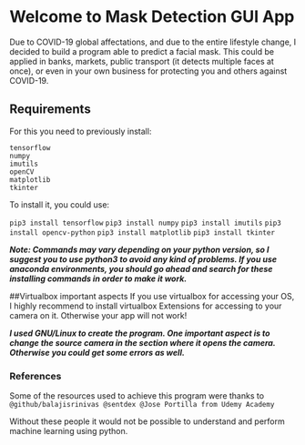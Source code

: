 # Welcome to Mask Detection GUI App
Due to COVID-19 global affectations, and due to the entire lifestyle change, I decided to build a program able to 
predict a facial mask. This could be applied in banks, markets, public transport (it detects multiple faces at once), or even in your
own business for protecting you and others against COVID-19.
## Requirements
For this you need to previously install:
```
tensorflow
numpy
imutils
openCV
matplotlib
tkinter
```

To install it, you could use:

`pip3 install tensorflow`
`pip3 install numpy`
`pip3 install imutils`
`pip3 install opencv-python`
`pip3 install matplotlib`
`pip3 install tkinter`

***Note: Commands may vary depending on your python version, so I suggest you to use python3 to avoid any kind of problems. If you
use anaconda environments, you should go ahead and search for these installing commands in order to make it work.***

##Virtualbox important aspects
If you use virtualbox for accessing your OS, I highly recommend
to install virtualbox Extensions for accessing to your camera
on it. Otherwise your app will not work!

***I used GNU/Linux to create the program. One important aspect is
to change the source camera in the section where it opens the camera.
Otherwise you could get some errors as well.***

### References
Some of the resources used to achieve this program were thanks to ```@github/balajisrinivas @sentdex @Jose Portilla from Udemy Academy```

Without these people it would not be possible to understand and perform machine learning using python.

